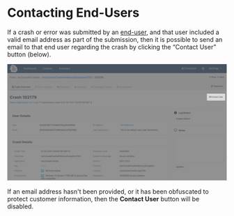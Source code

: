 # Contacting End-Users

If a crash or error was submitted by an [end-user](../bugsplat-terminology.md#end-users), and that user included a valid email address as part of the submission, then it is possible to send an email to that end user regarding the crash by clicking the “Contact User” button \(below\).

![](../../.gitbook/assets/contact-users-bs.png)

If an email address hasn't been provided, or it has been obfuscated to protect customer information, then the **Contact User** button will be disabled. 

